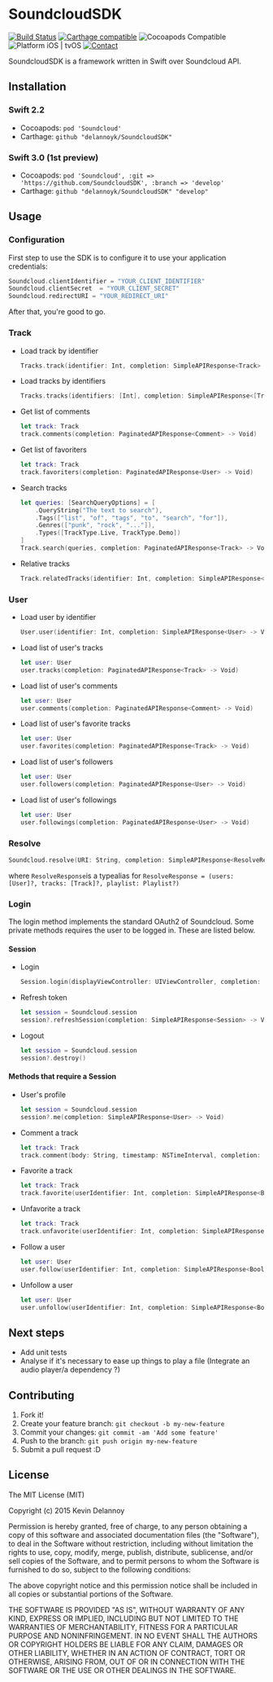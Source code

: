 SoundcloudSDK
=============
[![Build Status](https://travis-ci.org/delannoyk/SoundcloudSDK.svg)](https://travis-ci.org/delannoyk/SoundcloudSDK)
[![Carthage compatible](https://img.shields.io/badge/Carthage-compatible-4BC51D.svg?style=flat)](https://github.com/Carthage/Carthage)
![Cocoapods Compatible](https://img.shields.io/cocoapods/v/Soundcloud.svg)
![Platform iOS | tvOS](https://img.shields.io/badge/platform-iOS%20%7C%20tvOS%20%7C%20OSX-lightgrey.svg)
[![Contact](https://img.shields.io/badge/contact-%40kdelannoy-blue.svg)](https://twitter.com/kdelannoy)

SoundcloudSDK is a framework written in Swift over Soundcloud API.

## Installation

### Swift 2.2
* Cocoapods: `pod 'Soundcloud'`
* Carthage: `github "delannoyk/SoundcloudSDK"`

### Swift 3.0 (1st preview)
* Cocoapods: `pod 'Soundcloud', :git => 'https://github.com/SoundcloudSDK', :branch => 'develop'`
* Carthage: `github "delannoyk/SoundcloudSDK" "develop"`

## Usage

### Configuration

First step to use the SDK is to configure it to use your application credentials:

```swift
Soundcloud.clientIdentifier = "YOUR_CLIENT_IDENTIFIER"
Soundcloud.clientSecret  = "YOUR_CLIENT_SECRET"
Soundcloud.redirectURI = "YOUR_REDIRECT_URI"
```
After that, you're good to go.

### Track

* Load track by identifier

    ```swift
    Tracks.track(identifier: Int, completion: SimpleAPIResponse<Track> -> Void)
    ```
* Load tracks by identifiers

    ```swift
    Tracks.tracks(identifiers: [Int], completion: SimpleAPIResponse<[Track]> -> Void)
    ```
* Get list of comments

    ```swift
    let track: Track
    track.comments(completion: PaginatedAPIResponse<Comment> -> Void)
    ```
* Get list of favoriters

    ```swift
    let track: Track
    track.favoriters(completion: PaginatedAPIResponse<User> -> Void)
    ```
    
* Search tracks

    ```swift
    let queries: [SearchQueryOptions] = [
        .QueryString("The text to search"),
        .Tags(["list", "of", "tags", "to", "search", "for"]),
        .Genres(["punk", "rock", "..."]),
        .Types([TrackType.Live, TrackType.Demo])
    ]
    Track.search(queries, completion: PaginatedAPIResponse<Track> -> Void)
    ```
    
* Relative tracks
    ```swift
    Track.relatedTracks(identifier: Int, completion: SimpleAPIResponse<[Track]> -> Void)
    ```

### User

* Load user by identifier

    ```swift
    User.user(identifier: Int, completion: SimpleAPIResponse<User> -> Void)
    ```
* Load list of user's tracks

    ```swift
    let user: User
    user.tracks(completion: PaginatedAPIResponse<Track> -> Void)
    ```
* Load list of user's comments

    ```swift
    let user: User
    user.comments(completion: PaginatedAPIResponse<Comment> -> Void)
    ```
* Load list of user's favorite tracks

    ```swift
    let user: User
    user.favorites(completion: PaginatedAPIResponse<Track> -> Void)
    ```
* Load list of user's followers

    ```swift
    let user: User
    user.followers(completion: PaginatedAPIResponse<User> -> Void)
    ```
* Load list of user's followings

    ```swift
    let user: User
    user.followings(completion: PaginatedAPIResponse<User> -> Void)
    ```

### Resolve

```swift
Soundcloud.resolve(URI: String, completion: SimpleAPIResponse<ResolveResponse> -> Void)
```
where `ResolveResponse`is a typealias for `ResolveResponse = (users: [User]?, tracks: [Track]?, playlist: Playlist?)`

### Login

The login method implements the standard OAuth2 of Soundcloud. Some private methods requires the user to be logged in. These are listed below.

#### Session

* Login

    ```swift
    Session.login(displayViewController: UIViewController, completion: SimpleAPIResponse<Session> -> Void)
    ```
* Refresh token

    ```swift
    let session = Soundcloud.session
    session?.refreshSession(completion: SimpleAPIResponse<Session> -> Void)
    ```
* Logout

    ```swift
    let session = Soundcloud.session
    session?.destroy()
    ```

#### Methods that require a Session
* User's profile

    ```swift
    let session = Soundcloud.session
    session?.me(completion: SimpleAPIResponse<User> -> Void)
    ```
* Comment a track

    ```swift
    let track: Track
    track.comment(body: String, timestamp: NSTimeInterval, completion: SimpleAPIResponse<Comment> -> Void)
    ```
* Favorite a track

    ```swift
    let track: Track
    track.favorite(userIdentifier: Int, completion: SimpleAPIResponse<Bool> -> Void)
    ```
* Unfavorite a track

    ```swift
    let track: Track
    track.unfavorite(userIdentifier: Int, completion: SimpleAPIResponse<Bool> -> Void)
    ```
* Follow a user

    ```swift
    let user: User
    user.follow(userIdentifier: Int, completion: SimpleAPIResponse<Bool> -> Void)
    ```
* Unfollow a user

    ```swift
    let user: User
    user.unfollow(userIdentifier: Int, completion: SimpleAPIResponse<Bool> -> Void)
    ```

## Next steps

* Add unit tests
* Analyse if it's necessary to ease up things to play a file (Integrate an audio player/a dependency ?)

## Contributing

1. Fork it!
2. Create your feature branch: `git checkout -b my-new-feature`
3. Commit your changes: `git commit -am 'Add some feature'`
4. Push to the branch: `git push origin my-new-feature`
5. Submit a pull request :D

## License

The MIT License (MIT)

Copyright (c) 2015 Kevin Delannoy

Permission is hereby granted, free of charge, to any person obtaining a copy
of this software and associated documentation files (the "Software"), to deal
in the Software without restriction, including without limitation the rights
to use, copy, modify, merge, publish, distribute, sublicense, and/or sell
copies of the Software, and to permit persons to whom the Software is
furnished to do so, subject to the following conditions:

The above copyright notice and this permission notice shall be included in all
copies or substantial portions of the Software.

THE SOFTWARE IS PROVIDED "AS IS", WITHOUT WARRANTY OF ANY KIND, EXPRESS OR
IMPLIED, INCLUDING BUT NOT LIMITED TO THE WARRANTIES OF MERCHANTABILITY,
FITNESS FOR A PARTICULAR PURPOSE AND NONINFRINGEMENT. IN NO EVENT SHALL THE
AUTHORS OR COPYRIGHT HOLDERS BE LIABLE FOR ANY CLAIM, DAMAGES OR OTHER
LIABILITY, WHETHER IN AN ACTION OF CONTRACT, TORT OR OTHERWISE, ARISING FROM,
OUT OF OR IN CONNECTION WITH THE SOFTWARE OR THE USE OR OTHER DEALINGS IN THE
SOFTWARE.
